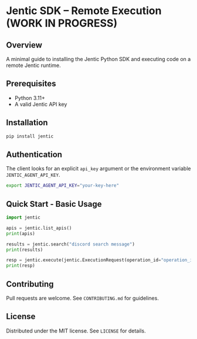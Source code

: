 # Jentic SDK – Remote Execution  (WORK IN PROGRESS)

## Overview
A minimal guide to installing the Jentic Python SDK and executing code on a remote Jentic runtime.

## Prerequisites
* Python 3.11+
* A valid Jentic API key

## Installation
```bash
pip install jentic
```

## Authentication
The client looks for an explicit `api_key` argument or the environment variable `JENTIC_AGENT_API_KEY`.

```bash
export JENTIC_AGENT_API_KEY="your-key-here"
```

## Quick Start - Basic Usage
```python
import jentic

apis = jentic.list_apis()
print(apis)

results = jentic.search("discord search message")
print(results)

resp = jentic.execute(jentic.ExecutionRequest(operation_id="operation_id", args={"arg1": "value1"}))
print(resp)
```


## Contributing
Pull requests are welcome. See `CONTRIBUTING.md` for guidelines.

## License
Distributed under the MIT license. See `LICENSE` for details.
